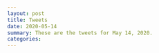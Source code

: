 ```yaml
---
layout: post
title: Tweets
date: 2020-05-14
summary: These are the tweets for May 14, 2020.
categories:
---
```


